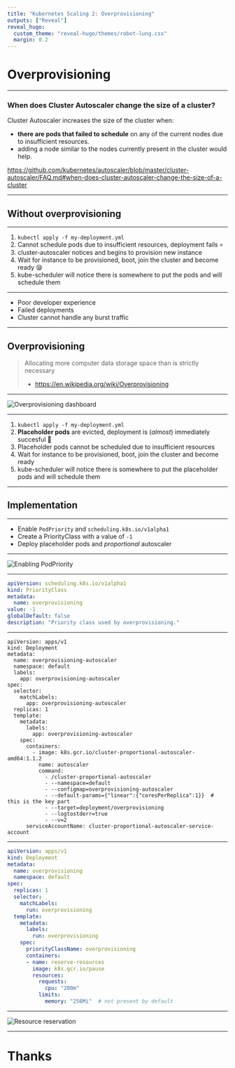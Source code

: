 ```yaml
---
title: "Kubernetes Scaling 2: Overprovisioning"
outputs: ["Reveal"]
reveal_hugo:
  custom_theme: "reveal-hugo/themes/robot-lung.css"
  margin: 0.2
---
```


# Overprovisioning

---

### When does Cluster Autoscaler change the size of a cluster?

Cluster Autoscaler increases the size of the cluster when:

  * **there are pods that failed to schedule** on any of the current nodes due to insufficient resources.
  * adding a node similar to the nodes currently present in the cluster would help.

https://github.com/kubernetes/autoscaler/blob/master/cluster-autoscaler/FAQ.md#when-does-cluster-autoscaler-change-the-size-of-a-cluster

---

## Without overprovisioning

---

  1. `kubectl apply -f my-deployment.yml`
  2. Cannot schedule pods due to insufficient resources, deployment fails :skull:
  3. cluster-autoscaler notices and begins to provision new instance
  4. Wait for instance to be provisioned, boot, join the cluster and become ready :sleepy:
  5. kube-scheduler will notice there is somewhere to put the pods and will schedule them

---

  * Poor developer experience
  * Failed deployments
  * Cluster cannot handle any burst traffic

---

## Overprovisioning

>Allocating more computer data storage space than is strictly necessary
>- https://en.wikipedia.org/wiki/Overprovisioning

---

![Overprovisioning dashboard](/overprovisioning-dashboard.png)

---

  1. `kubectl apply -f my-deployment.yml`
  2. **Placeholder pods** are evicted, deployment is (_almost_) immediately succesful :tada:
  3. Placeholder pods cannot be scheduled due to insufficient resources
  4. Wait for instance to be provisioned, boot, join the cluster and become ready
  5. kube-scheduler will notice there is somewhere to put the placeholder pods and will schedule them

---

## Implementation

---

  * Enable `PodPriority` and `scheduling.k8s.io/v1alpha1`
  * Create a PriorityClass with a value of `-1`
  * Deploy placeholder pods and _proportional_ autoscaler

---

![Enabling PodPriority](/kops_overprovisioning.png)

---

```yaml
apiVersion: scheduling.k8s.io/v1alpha1
kind: PriorityClass
metadata:
  name: overprovisioning
value: -1
globalDefault: false
description: "Priority class used by overprovisioning."
```

---

```
apiVersion: apps/v1
kind: Deployment
metadata:
  name: overprovisioning-autoscaler
  namespace: default
  labels:
    app: overprovisioning-autoscaler
spec:
  selector:
    matchLabels:
      app: overprovisioning-autoscaler
  replicas: 1
  template:
    metadata:
      labels:
        app: overprovisioning-autoscaler
    spec:
      containers:
        - image: k8s.gcr.io/cluster-proportional-autoscaler-amd64:1.1.2
          name: autoscaler
          command:
            - /cluster-proportional-autoscaler
            - --namespace=default
            - --configmap=overprovisioning-autoscaler
            - --default-params={"linear":{"coresPerReplica":1}}  # this is the key part
            - --target=deployment/overprovisioning
            - --logtostderr=true
            - --v=2
      serviceAccountName: cluster-proportional-autoscaler-service-account
```

---

```yaml
apiVersion: apps/v1
kind: Deployment
metadata:
  name: overprovisioning
  namespace: default
spec:
  replicas: 1
  selector:
    matchLabels:
      run: overprovisioning
  template:
    metadata:
      labels:
        run: overprovisioning
    spec:
      priorityClassName: overprovisioning
      containers:
      - name: reserve-resources
        image: k8s.gcr.io/pause
        resources:
          requests:
            cpu: "200m"
          limits:
            memory: "256Mi"  # not present by default
```

---

![Resource reservation](/resource-reservation.png)

---

# Thanks
